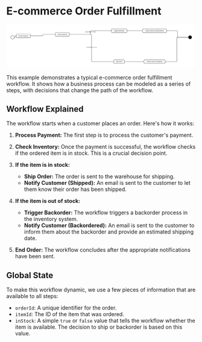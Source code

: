 # E-commerce Order Fulfillment

![alt text](.render.svg)

This example demonstrates a typical e-commerce order fulfillment workflow. It shows how a business process can be modeled as a series of steps, with decisions that change the path of the workflow.

## Workflow Explained

The workflow starts when a customer places an order. Here's how it works:

1.  **Process Payment:** The first step is to process the customer's payment.

2.  **Check Inventory:** Once the payment is successful, the workflow checks if the ordered item is in stock. This is a crucial decision point.

3.  **If the item is in stock:**
    *   **Ship Order:** The order is sent to the warehouse for shipping.
    *   **Notify Customer (Shipped):** An email is sent to the customer to let them know their order has been shipped.

4.  **If the item is out of stock:**
    *   **Trigger Backorder:** The workflow triggers a backorder process in the inventory system.
    *   **Notify Customer (Backordered):** An email is sent to the customer to inform them about the backorder and provide an estimated shipping date.

5.  **End Order:** The workflow concludes after the appropriate notifications have been sent.

## Global State

To make this workflow dynamic, we use a few pieces of information that are available to all steps:

*   `orderId`: A unique identifier for the order.
*   `itemId`: The ID of the item that was ordered.
*   `inStock`: A simple `true` or `false` value that tells the workflow whether the item is available. The decision to ship or backorder is based on this value.